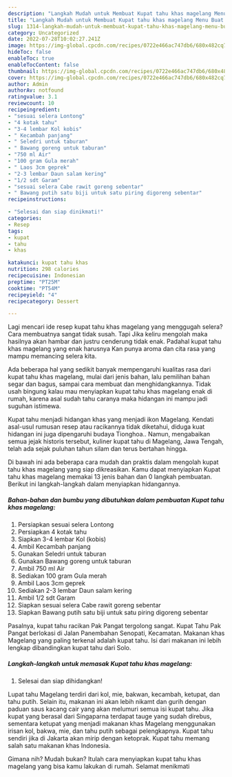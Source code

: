 ```yaml
---
description: "Langkah Mudah untuk Membuat Kupat tahu khas magelang Menu Buat lebaran"
title: "Langkah Mudah untuk Membuat Kupat tahu khas magelang Menu Buat lebaran"
slug: 1314-langkah-mudah-untuk-membuat-kupat-tahu-khas-magelang-menu-buat-lebaran
category: Uncategorized
date: 2022-07-28T10:02:27.241Z
image: https://img-global.cpcdn.com/recipes/0722e466ac747db6/680x482cq70/kupat-tahu-khas-magelang-foto-resep-utama.jpg
hideToc: false
enableToc: true
enableTocContent: false
thumbnail: https://img-global.cpcdn.com/recipes/0722e466ac747db6/680x482cq70/kupat-tahu-khas-magelang-foto-resep-utama.jpg
cover: https://img-global.cpcdn.com/recipes/0722e466ac747db6/680x482cq70/kupat-tahu-khas-magelang-foto-resep-utama.jpg
author: Admin
authorAv: notfound
ratingvalue: 3.1
reviewcount: 10
recipeingredient:
- "sesuai selera Lontong"
- "4 kotak tahu"
- "3-4 lembar Kol kobis"
- " Kecambah panjang"
- " Seledri untuk taburan"
- " Bawang goreng untuk taburan"
- "750 ml Air"
- "100 gram Gula merah"
- " Laos 3cm geprek"
- "2-3 lembar Daun salam kering"
- "1/2 sdt Garam"
- "sesuai selera Cabe rawit goreng sebentar"
- " Bawang putih satu biji untuk satu piring digoreng sebentar"
recipeinstructions:

- "Selesai dan siap dinikmati!"
categories:
- Resep
tags:
- kupat
- tahu
- khas

katakunci: kupat tahu khas 
nutrition: 298 calories
recipecuisine: Indonesian
preptime: "PT25M"
cooktime: "PT54M"
recipeyield: "4"
recipecategory: Dessert

---
```



Lagi mencari ide resep kupat tahu khas magelang yang menggugah selera? Cara membuatnya sangat tidak susah. Tapi Jika keliru mengolah maka hasilnya akan hambar dan justru cenderung tidak enak. Padahal kupat tahu khas magelang yang enak harusnya Kan punya aroma dan cita rasa yang mampu memancing selera kita.


Ada beberapa hal yang sedikit banyak mempengaruhi kualitas rasa dari kupat tahu khas magelang, mulai dari jenis bahan, lalu pemilihan bahan segar dan bagus, sampai cara membuat dan menghidangkannya. Tidak usah bingung kalau mau menyiapkan kupat tahu khas magelang enak di rumah, karena asal sudah tahu caranya maka hidangan ini mampu jadi suguhan istimewa.

Kupat tahu menjadi hidangan khas yang menjadi ikon Magelang. Kendati asal-usul rumusan resep atau racikannya tidak diketahui, diduga kuat hidangan ini juga dipengaruhi budaya Tionghoa.. Namun, mengabaikan semua jejak historis tersebut, kuliner kupat tahu di Magelang, Jawa Tengah, telah ada sejak puluhan tahun silam dan terus bertahan hingga.


Di bawah ini ada beberapa cara mudah dan praktis dalam mengolah kupat tahu khas magelang yang siap dikreasikan. Kamu dapat menyiapkan Kupat tahu khas magelang memakai 13 jenis bahan dan 0 langkah pembuatan. Berikut ini langkah-langkah dalam menyiapkan hidangannya.

<!--inarticleads1-->

##### Bahan-bahan dan bumbu yang dibutuhkan dalam pembuatan Kupat tahu khas magelang:

1. Persiapkan sesuai selera Lontong
1. Persiapkan 4 kotak tahu
1. Siapkan 3-4 lembar Kol (kobis)
1. Ambil  Kecambah panjang
1. Gunakan  Seledri untuk taburan
1. Gunakan  Bawang goreng untuk taburan
1. Ambil 750 ml Air
1. Sediakan 100 gram Gula merah
1. Ambil  Laos 3cm geprek
1. Sediakan 2-3 lembar Daun salam kering
1. Ambil 1/2 sdt Garam
1. Siapkan sesuai selera Cabe rawit goreng sebentar
1. Siapkan  Bawang putih satu biji untuk satu piring digoreng sebentar


Pasalnya, kupat tahu racikan Pak Pangat tergolong sangat. Kupat Tahu Pak Pangat berlokasi di Jalan Panembahan Senopati, Kecamatan. Makanan khas Magelang yang paling terkenal adalah kupat tahu. Isi dari makanan ini lebih lengkap dibandingkan kupat tahu dari Solo. 

<!--inarticleads2-->

##### Langkah-langkah untuk memasak Kupat tahu khas magelang:


1. Selesai dan siap dihidangkan!

Lupat tahu Magelang terdiri dari kol, mie, bakwan, kecambah, ketupat, dan tahu putih. Selain itu, makanan ini akan lebih nikamt dan gurih dengan paduan saus kacang cair yang akan melumuri semua isi kupat tahu. Jika kupat yang berasal dari Singaparna terdapat tauge yang sudah direbus, sementara ketupat yang menjadi makanan khas Magelang menggunakan irisan kol, bakwa, mie, dan tahu putih sebagai pelengkapnya. Kupat tahu sendiri jika di Jakarta akan mirip dengan ketoprak. Kupat tahu memang salah satu makanan khas Indonesia. 

Gimana nih? Mudah bukan? Itulah cara menyiapkan kupat tahu khas magelang yang bisa kamu lakukan di rumah. Selamat menikmati
